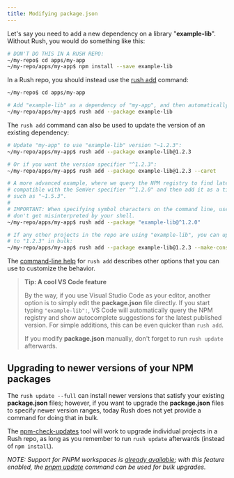 ```yaml
---
title: Modifying package.json
---
```


Let's say you need to add a new dependency on a library "**example-lib**". Without Rush, you would do something like this:

```bash
# DON'T DO THIS IN A RUSH REPO:
~/my-repo$ cd apps/my-app
~/my-repo/apps/my-app$ npm install --save example-lib
```

In a Rush repo, you should instead use the [rush add](../commands/rush_add.md) command:

```bash
~/my-repo$ cd apps/my-app

# Add "example-lib" as a dependency of "my-app", and then automatically run "rush update":
~/my-repo/apps/my-app$ rush add --package example-lib
```

The `rush add` command can also be used to update the version of an existing dependency:

```bash
# Update "my-app" to use "example-lib" version "~1.2.3":
~/my-repo/apps/my-app$ rush add --package example-lib@1.2.3

# Or if you want the version specifier "^1.2.3":
~/my-repo/apps/my-app$ rush add --package example-lib@1.2.3 --caret

# A more advanced example, where we query the NPM registry to find latest version that is
# compatible with the SemVer specifier "^1.2.0" and then add it as a tilde dependency
# such as "~1.5.3".
#
# IMPORTANT: When specifying symbol characters on the command line, use quotes so they
# don't get misinterpreted by your shell.
~/my-repo/apps/my-app$ rush add --package "example-lib@^1.2.0"

# If any other projects in the repo are using "example-lib", you can update them all
# to "1.2.3" in bulk:
~/my-repo/apps/my-app$ rush add --package example-lib@1.2.3 --make-consistent

```

The [command-line help](../commands/rush_add.md) for `rush add` describes other options that you can use to customize the behavior.

> **Tip: A cool VS Code feature**
>
> By the way, if you use Visual Studio Code as your editor, another option is to simply edit the **package.json** file directly. If you start typing `"example-lib":`, VS Code will automatically query the NPM registry and show autocomplete suggestions for the latest published version. For simple additions, this can be even quicker than `rush add`.
>
> If you modify **package.json** manually, don't forget to run `rush update` afterwards.

## Upgrading to newer versions of your NPM packages

The `rush update --full` can install newer versions that satisfy your existing **package.json** files; however, if you want to upgrade the **package.json** files to specify newer version ranges, today Rush does not yet provide a command for doing that in bulk.

The [npm-check-updates](https://www.npmjs.com/package/npm-check-updates) tool will work to upgrade individual projects in a Rush repo, as long as you remember to run `rush update` afterwards (instead of `npm install`).

_NOTE: Support for PNPM workspaces is [already available](https://github.com/microsoft/rushstack/pull/1938); with this feature enabled, the [pnpm update](https://pnpm.js.org/en/cli/update) command can be used for bulk upgrades._
